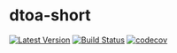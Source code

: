 # dtoa-short

[![Latest Version](https://img.shields.io/crates/v/dtoa-short.svg)](https://crates.io/crates/dtoa-short)
[![Build Status](https://travis-ci.org/upsuper/dtoa-short.svg?branch=master)](https://travis-ci.org/upsuper/dtoa-short)
[![codecov](https://codecov.io/gh/upsuper/dtoa-short/branch/master/graph/badge.svg)](https://codecov.io/gh/upsuper/dtoa-short)
